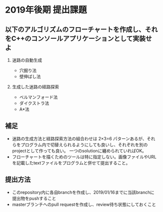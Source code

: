 # 2019年後期 提出課題
## 以下のアルゴリズムのフローチャートを作成し、それをC++のコンソールアプリケーションとして実装せよ
1. 迷路の自動生成
    * 穴掘り法
    * 壁伸ばし法

1. 生成した迷路の経路探索
    * ベルマンフォード法
    * ダイクストラ法
    * A*法

## 補足
* 迷路の生成方法と経路探索方法の組合わせは 2×3=6 パターンあるが、それらをプログラム内で切替えられるようにしても良いし、それぞれを別のprojectとして作っても良い。
一つのsolutionに纏められていればOK。
* フローチャートを描くためのツールは特に指定しない。画像ファイルやURLを記載したtextファイルをプログラムと併せて提出すること。

## 提出方法
* このrepository内に各自branchを作成し、2019/01/16までに当該branchに提出物をpushすること
* masterブランチへのpull requestを作成し、review待ち状態にしておくこと

